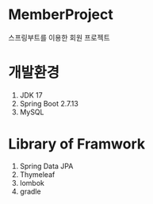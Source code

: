 # MemberProject
스프링부트를 이용한 회원 프로젝트

# 개발환경 
1. JDK 17
2. Spring Boot 2.7.13
3. MySQL

# Library of Framwork
1. Spring Data JPA
2. Thymeleaf
3. lombok
4. gradle
